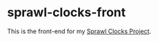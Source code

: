 # sprawl-clocks-front

This is the front-end for my [Sprawl Clocks Project](https://github.com/skylersidner/sprawl-clocks).
